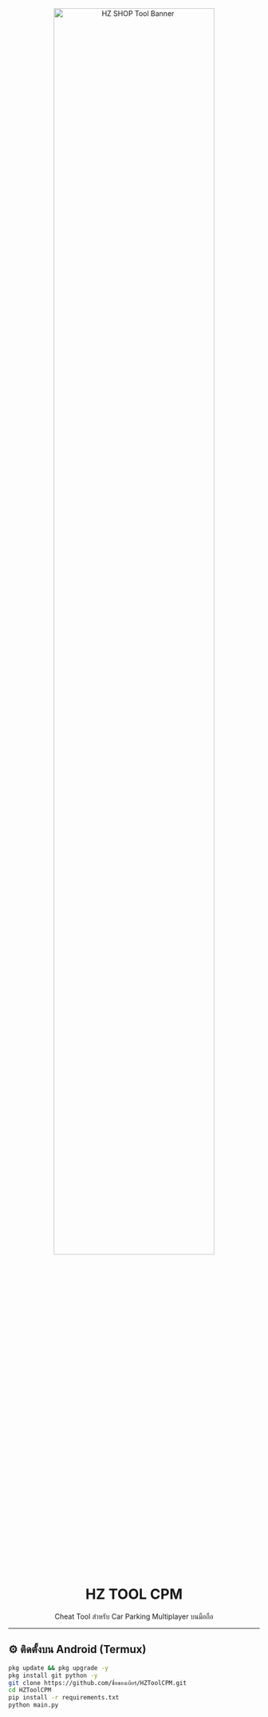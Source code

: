 <div align="center">
  <img src="banner.jpg" width="80%" alt="HZ SHOP Tool Banner">
  <h1>HZ TOOL CPM</h1>
  <p>Cheat Tool สำหรับ Car Parking Multiplayer บนมือถือ</p>
</div>

---

## ⚙️ ติดตั้งบน Android (Termux)

```bash
pkg update && pkg upgrade -y
pkg install git python -y
git clone https://github.com/ชื่อของเบียร์/HZToolCPM.git
cd HZToolCPM
pip install -r requirements.txt
python main.py